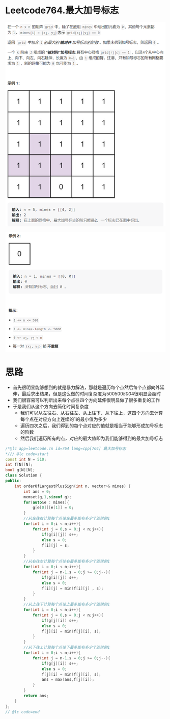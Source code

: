 # Leetcode764.最大加号标志

![1667964080803](image/Leetcode764.LargestPlusSign/1667964080803.png)

![1667964266596](image/Leetcode764.LargestPlusSign/1667964266596.png)

# 思路

* 首先很明显能够想到的就是暴力解法，那就是遍历每个点然后每个点都向外延伸，最后求出结果，但是这么做的时间复杂度为500500*500*4很明显会超时
* 我们很容易可以判断出来每个点往四个方向延伸很明显做了很多重复的工作
* 于是我们从这个方向去简化时间复杂度
  * 我们可以从左往右、从右往左、从上往下、从下往上，这四个方向去计算每个点在对应方向上连续的1的最小值为多少
  * 遍历四次之后，我们得到的每个点对应的值就是相当于能够形成加号标志的阶数
  * 然后我们遍历所有的点，对应的最大值即为我们能够得到的最大加号标志

```cpp
/*@lc app=leetcode.cn id=764 lang=cpp[764] 最大加号标志
*/// @lc code=start
const int N = 510;
int f[N][N];
bool g[N][N];
class Solution {
public:
    int orderOfLargestPlusSign(int n, vector>& mines) {
        int ans = 0;
        memset(g,1,sizeof g);
        for(auto&e : mines){
            g[e[0]][e[1]] = 0;
        }
        //从左往右计算每个点往左最多能有多少个连续的1
        for(int i = 0;i < n;i++){
            for(int j = 0,s = 0;j < n;j++){
                if(g[i][j]) s++;
                else s = 0;
                f[i][j] = s;
            }
        }
        //从右往左计算每个点往右最多能有多少个连续的1
        for(int i = 0;i < n;i++){
            for(int j = n-1,s = 0;j >= 0;j--){
                if(g[i][j]) s++;
                else s = 0;
                f[i][j] = min(f[i][j] , s);
            }
        }
        //从上往下计算每个点往上最多能有多少个连续的1
        for(int i = 0;i < n;i++){
            for(int j = 0,s = 0;j < n;j++){
                if(g[j][i]) s++;
                else s = 0;
                f[j][i] = min(f[j][i], s);
            }
        }
        //从下往上计算每个点往下最多能有多少个连续的1
        for(int i = 0;i < n;i++){
            for(int j = n-1,s = 0;j >= 0;j--){
                if(g[j][i]) s++;
                else s = 0;
                f[j][i] = min(f[j][i], s);
                ans = max(ans,f[j][i]);
            }
        }
        return ans;
    }
};
// @lc code=end
```
